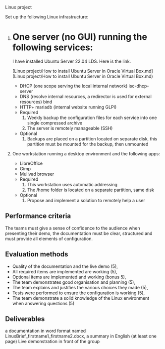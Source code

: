 Linux project


Set up the following Linux infrastructure:

1. # One server (no GUI) running the following services:

   I have installed Ubuntu Server 22.04 LDS. Here is the link.

   [Linux project/How to install Ubuntu Server in Oracle Virtual Box.md](Linux project/How to install Ubuntu Server in Oracle Virtual Box.md)

   

   

   

   

   

   

   

   - DHCP (one scope serving the local internal network) isc-dhcp-server
   - DNS (resolve internal resources, a redirector is used for external resources) bind
   - HTTP+ mariadb (internal website running GLPI)
   - Required
     1. Weekly backup the configuration files for each service into one single compressed archive
     2. The server is remotely manageable (SSH)
   - Optional
     1. Backups are placed on a partition located on separate disk, this partition must be mounted for the backup, then unmounted

2. One workstation running a desktop environment and the following apps:

   - LibreOffice
   - Gimp
   - Mullvad browser
   - Required
     1. This workstation uses automatic addressing
     2. The /home folder is located on a separate partition, same disk
   - Optional
     1. Propose and implement a solution to remotely help a user

## Performance criteria

The teams must give a sense of confidence to the audience when presenting their demo, the documentation must be clear, structured and must provide all elements of configuration.

## Evaluation methods

- Quality of the documentation and the live demo (5),
- All required items are implemented are working (5),
- Optional items are implemented and working (bonus 5),
- The team demonstrates good organisation and planning (5),
- The team explains and justifies the various choices they made (5),
- Tests were performed to ensure the configuration is working (5),
- The team demonstrate a solid knowledge of the Linux environment when answering questions (5)

## Deliverables

a documentation in word format named LinuxBrief_firstname1_firstname2.docx, a summary in English (at least one page) Live demonstration in front of the group